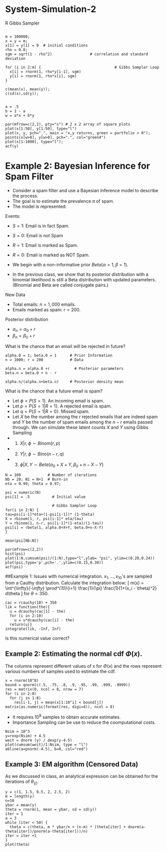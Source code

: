 # System-Simulation-2
R Gibbs Sampler

```{r}

m = 100000; 
x = y = m; 
x[1] = y[1] = 0  # initial conditions
rho = 0.8; 
sgm = sqrt(1 - rho^2)                 # correlation and standard deviation

for (i in 2:m) {                                 # Gibbs Sampler Loop
  x[i] = rnorm(1, rho*y[i-1], sgm)
  y[i] = rnorm(1, rho*x[i], sgm)
}

c(mean(x), mean(y));
c(sd(x),sd(y));


a = .5
b = 1 - a
w = a*x + b*y

par(mfrow=c(2,2), pty="s") # 2 x 2 array of square plots
plot(x[1:50], y[1:50], type="l")
plot(x, y, pch=".", main = "x,y returns, green = portfolio > 0");
points(x[w>0], y[w>0], pch=".", col="green4")
plot(x[1:1000], type="l"); 
acf(y)

```

# Example 2: Bayesian Inference for Spam Filter

- Consider a spam filter and use a Bayesian Inference model to describe the process. 
- The goal is to estimate the prevalence $\pi$ of spam. 
- The model is represented:

Events:

- ${S=1}$: Email is in fact Spam. 
- ${S=0}$: Email is not Spam
- ${R=1}$: Email is marked as Spam.
- ${R=0}$: Email is marked as NOT Spam.
 
- We begin with a non-informative prior $Beta(\alpha=1,\beta=1)$. 
- In the previous class, we show that its posterior distribution with a binomial likelihood is still a Beta distribution with updated parameters. (Binomial and Beta are called conjugate pairs.)

New Data
- Total emails: $n=1,000$ emails.
- Emails marked as spam: $r = 200$.

Posterior distribution
- $\alpha_n = \alpha_0 + r$
- $\beta_n = \beta_0 + r$

What is the chance that an email will be rejected in future?
```{r}
alpha.0 = 1; beta.0 = 1      # Prior Information
n = 1000; r = 200            # Data

alpha.n = alpha.0 +r           # Posterior parameters
beta.n = beta.0 + n - r

alpha.n/(alpha.n+beta.n)     # Posterior density mean
```

What is the chance that a future email is spam?

- Let $\phi = P(S = 1)$. An incoming email is spam.
- Let $p = P\{S = 1 | R = 1 \}$. A rejected email is spam.
- Let $q = P\{S = 1 | R =0 \}$. Missed spam.
- Let $X$ be the number among the $r$ rejected emails that are indeed spam and $Y$ be the number of spam emails among the $n-r$ emails passed through. We can simulate these latent counts $X$ and $Y$ using Gibbs Sampling
- 1. $X|r,\phi \sim Binom(r, p)$
- 2. $Y | r, \phi \sim Bino(n-r, q)$
- 3. $\phi | X,Y \sim Beta(\alpha_0+X+Y, \beta_0+n-X-Y)$

```{r}
N = 100            # Number of iterations
Nb = 20; N1 = N+1  # Burn-in
eta = 0.99; theta = 0.97; 

psi = numeric(N) 
psi[1] = .5          # Initial value

                     # Gibbs Sampler Loop
for(i in 2:N) {
tau=psi[i-1]*eta+(1-psi[i-1])* (1-theta)        
X = rbinom(1, r, psi[i-1]* eta/tau)
Y = rbinom(1, n-r, psi[i-1]*(1-eta)/(1-tau))
psi[i] = rbeta(1, alpha.0+X+Y, beta.0+n-X-Y)
}

mean(psi[Nb:N])
```
```{r}
par(mfrow=c(2,2))
hist(psi)
plot(1:N,cumsum(psi)/(1:N),type="l",ylab= "psi", ylim=c(0.20,0.24))
plot(psi,type='p',pch='.',ylim=c(0.15,0.30))
acf(psi)
```

##Example 1: Issues with numerical integration. 
$x_1, \ldots, x_{10}$'s are sampled from a Cauthy distribution. Calculate the integration below:
\[
m(x) = \int^{\infty}_{-\infty} \prod^{10}_{i=1} \frac{1}{\pi} \frac{1}{1+(x_i - \theta)^2} d\theta
\]
for $\theta=350$.

```{r}
cac = rcauchy(10) + 350
lik = function(the){
  u = dcauchy(cac[1] - the)
  for (i in 2:10)
    u = u*dcauchy(cac[i] - the)
  return(u)}
integrate(lik, -Inf, Inf)
```
Is this numerical value correct?



## Example 2: Estimating the normal cdf $\Phi(x)$. 
The columns represent different values of x for $\Phi(x)$ and the rows represent various numbers of samples used to estimate the cdf.
```{r}
x = rnorm(10^8)
bound = qnorm(c(.5, .75, .8, .9, .95, .99, .999, .9999))
res = matrix(0, ncol = 8, nrow = 7)
for (i in 2:8)
  for (j in 1:8)
    res[i-1, j] = mean(x[1:10^i] < bound[j])
matrix(as.numeric(format(res, digi=4)), ncol = 8)
```

- It requires $10^8$ samples to obtain accurate estimates. 
- Importance Sampling can be use to reduce the coomputational costs.

```{r}
Nsim = 10^3
y=rexp(Nsim) + 4.5
weit = dnorm (y) / dexp(y-4.5)
plot(cumsum(weit)/1:Nsim, type = "l")
abline(a=pnorm(-4.5), b=0, col="red")
```

## Example 3: EM algorithm (Censored Data)
As we discussed in class, an analytical expression can be obtained for the iterations of $\theta_{(j)}$.

```{r}
y = c(1, 1.5, 0.5, 2, 2.5, 2)
m = length(y)
n=10
ybar = mean(y)
theta = rnorm(1, mean = ybar, sd = sd(y))
iter = 1
a = 3
while (iter < 50) {
  theta = c(theta, m * ybar/n + (n-m) * (theta[iter] + dnorm(a-theta[iter])/pnorm(a-theta[iter]))/n)
iter = iter +1
}
plot(theta)
```
